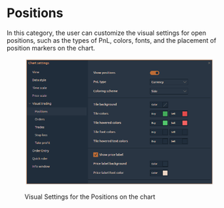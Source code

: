 # Positions

In this category, the user can customize the visual settings for open positions, such as the types of PnL, colors, fonts, and the placement of position markers on the chart.

<figure><img src="../../../../.gitbook/assets/Positions section.png" alt=""><figcaption><p>Visual Settings for the Positions on the chart</p></figcaption></figure>

